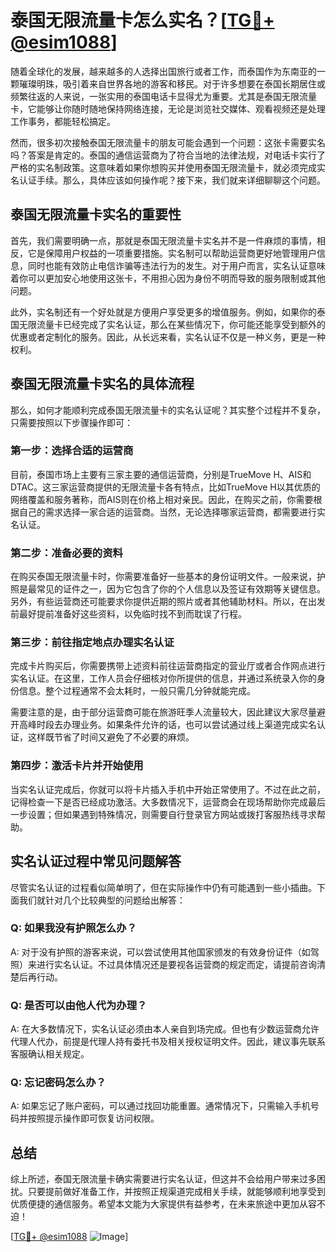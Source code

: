 # 泰国无限流量卡怎么实名？[[TG💪+ @esim1088](https://t.me/s/esim1088)]

随着全球化的发展，越来越多的人选择出国旅行或者工作，而泰国作为东南亚的一颗璀璨明珠，吸引着来自世界各地的游客和移民。对于许多想要在泰国长期居住或频繁往返的人来说，一张实用的泰国电话卡显得尤为重要。尤其是泰国无限流量卡，它能够让你随时随地保持网络连接，无论是浏览社交媒体、观看视频还是处理工作事务，都能轻松搞定。

然而，很多初次接触泰国无限流量卡的朋友可能会遇到一个问题：这张卡需要实名吗？答案是肯定的。泰国的通信运营商为了符合当地的法律法规，对电话卡实行了严格的实名制政策。这意味着如果你想购买并使用泰国无限流量卡，就必须完成实名认证手续。那么，具体应该如何操作呢？接下来，我们就来详细聊聊这个问题。

## 泰国无限流量卡实名的重要性

首先，我们需要明确一点，那就是泰国无限流量卡实名并不是一件麻烦的事情，相反，它是保障用户权益的一项重要措施。实名制可以帮助运营商更好地管理用户信息，同时也能有效防止电信诈骗等违法行为的发生。对于用户而言，实名认证意味着你可以更加安心地使用这张卡，不用担心因为身份不明而导致的服务限制或其他问题。

此外，实名制还有一个好处就是方便用户享受更多的增值服务。例如，如果你的泰国无限流量卡已经完成了实名认证，那么在某些情况下，你可能还能享受到额外的优惠或者定制化的服务。因此，从长远来看，实名认证不仅是一种义务，更是一种权利。

## 泰国无限流量卡实名的具体流程

那么，如何才能顺利完成泰国无限流量卡的实名认证呢？其实整个过程并不复杂，只需要按照以下步骤操作即可：

### 第一步：选择合适的运营商

目前，泰国市场上主要有三家主要的通信运营商，分别是TrueMove H、AIS和DTAC。这三家运营商提供的无限流量卡各有特点，比如TrueMove H以其优质的网络覆盖和服务著称，而AIS则在价格上相对亲民。因此，在购买之前，你需要根据自己的需求选择一家合适的运营商。当然，无论选择哪家运营商，都需要进行实名认证。

### 第二步：准备必要的资料

在购买泰国无限流量卡时，你需要准备好一些基本的身份证明文件。一般来说，护照是最常见的证件之一，因为它包含了你的个人信息以及签证有效期等关键信息。另外，有些运营商还可能要求你提供近期的照片或者其他辅助材料。所以，在出发前最好提前准备好这些资料，以免临时找不到而耽误了行程。

### 第三步：前往指定地点办理实名认证

完成卡片购买后，你需要携带上述资料前往运营商指定的营业厅或者合作网点进行实名认证。在这里，工作人员会仔细核对你所提供的信息，并通过系统录入你的身份信息。整个过程通常不会太耗时，一般只需几分钟就能完成。

需要注意的是，由于部分运营商可能在旅游旺季人流量较大，因此建议大家尽量避开高峰时段去办理业务。如果条件允许的话，也可以尝试通过线上渠道完成实名认证，这样既节省了时间又避免了不必要的麻烦。

### 第四步：激活卡片并开始使用

当实名认证完成后，你就可以将卡片插入手机中开始正常使用了。不过在此之前，记得检查一下是否已经成功激活。大多数情况下，运营商会在现场帮助你完成最后一步设置；但如果遇到特殊情况，则需要自行登录官方网站或拨打客服热线寻求帮助。

## 实名认证过程中常见问题解答

尽管实名认证的过程看似简单明了，但在实际操作中仍有可能遇到一些小插曲。下面我们就针对几个比较典型的问题给出解答：

### Q: 如果我没有护照怎么办？
A: 对于没有护照的游客来说，可以尝试使用其他国家颁发的有效身份证件（如驾照）来进行实名认证。不过具体情况还是要视各运营商的规定而定，请提前咨询清楚后再行动。

### Q: 是否可以由他人代为办理？
A: 在大多数情况下，实名认证必须由本人亲自到场完成。但也有少数运营商允许代理人代办，前提是代理人持有委托书及相关授权证明文件。因此，建议事先联系客服确认相关规定。

### Q: 忘记密码怎么办？
A: 如果忘记了账户密码，可以通过找回功能重置。通常情况下，只需输入手机号码并按照提示操作即可恢复访问权限。

## 总结

综上所述，泰国无限流量卡确实需要进行实名认证，但这并不会给用户带来过多困扰。只要提前做好准备工作，并按照正规渠道完成相关手续，就能够顺利地享受到优质便捷的通信服务。希望本文能为大家提供有益参考，在未来旅途中更加从容不迫！

[[TG💪+ @esim1088](https://t.me/s/esim1088) ![Image](https://i.postimg.cc/4NQfJmqS/Snipaste-2025-05-13-00-14-12.png)]